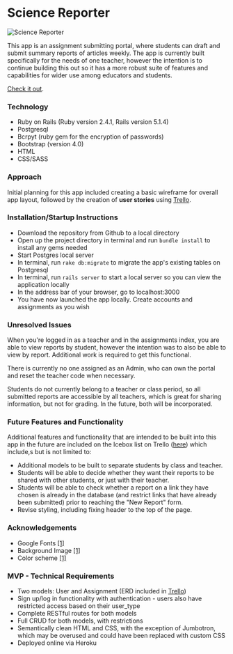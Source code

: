 # Science Reporter

![Science Reporter](https://i.imgur.com/j9hNaB5.png)

This app is an assignment submitting portal, where students can draft and submit summary reports of articles weekly. The app is currently built  specifically for the needs of one teacher, however the intention is to continue building this out so it has a more robust suite of features and capabilities for wider use among educators and students. 

[Check it out](https://science-reporter.herokuapp.com/).



### Technology

- Ruby on Rails (Ruby version 2.4.1, Rails version 5.1.4)
- Postgresql
- Bcrpyt (ruby gem for the encryption of passwords)
- Bootstrap (version 4.0)
- HTML
- CSS/SASS



### Approach

Initial planning for this app included creating a basic wireframe for overall app layout, followed by the creation of **user stories** using [Trello](https://trello.com/b/h4OaN3eV/project-2).



### Installation/Startup Instructions

- Download the repository from Github to a local directory
- Open up the project directory in terminal and run  `bundle install` to install any gems needed
- Start Postgres local server
- In terminal, run `rake db:migrate` to migrate the app's existing tables on Postgresql
- In terminal, run `rails server` to start a local server so you can view the application locally
- In the address bar of your browser, go to localhost:3000
- You have now launched the app locally. Create accounts and assignments as you wish



### Unresolved Issues

When you're logged in as a teacher and in the assignments index, you are able to view reports by student, however the intention was to also be able to view by report. Additional work is required to get this functional.

There is currently no one assigned as an Admin, who can own the portal and reset the teacher code when necessary. 

Students do not currently belong to a teacher or class period, so all submitted reports are accessible by all teachers, which is great for sharing information, but not for grading. In the future, both will be incorporated.



### Future Features and Functionality

Additional features and functionality that are intended to be built into this app in the future are included on the Icebox list on Trello ([here](https://trello.com/b/h4OaN3eV/project-2)) which include,s but is not limited to:

- Additional models to be built to separate students by class and teacher.
- Students will be able to decide whether they want their reports to be shared with other students, or just with their teacher.
- Students will be able to check whether a report on a link they have chosen is already in the database (and restrict links that have already been submitted) prior to reaching the "New Report" form.
- Revise styling, including fixing header to the top of the page.



### Acknowledgements

- Google Fonts [[1]](https://fonts.google.com/specimen/Pangolin) 
- Background Image [[1]](http://knowscience.org/wp-content/uploads/2014/01/cells-under-a-microscope.jpg)
- Color scheme [[1]](https://designschool.canva.com/blog/website-color-schemes/)



### MVP - Technical Requirements

- Two models: User and Assignment (ERD included in [Trello](https://trello.com/b/h4OaN3eV/project-2))
- Sign up/log in functionality with authentication - users also have restricted access based on their user_type
- Complete RESTful routes for both models
- Full CRUD for both models, with restrictions
- Semantically clean HTML and CSS, with the exception of Jumbotron, which may be overused and could have been replaced with custom CSS
- Deployed online via Heroku